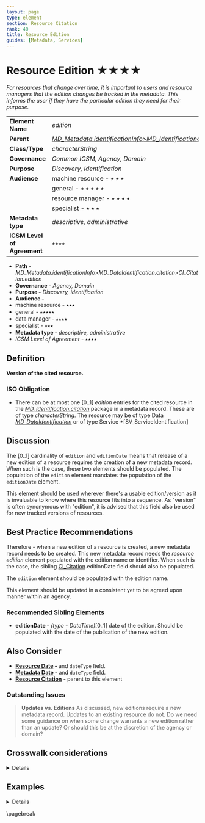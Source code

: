 ```yaml
---
layout: page
type: element
section: Resource Citation
rank: 40
title: Resource Edition
guides: [Metadata, Services]
---
```

# Resource Edition ★★★★
*For resources that change over time, it is important to users and resource managers that the edition changes be tracked in the metadata. This informs the user if they have the particular edition they need for their purpose.*

| | |
| --- | --- |
| **Element Name** | *edition* |
| **Parent** | *[MD_Metadata.identificationInfo>MD_Identificationcitation>CI_Citation](./ResourceCitation)* |
| **Class/Type** | *characterString* |
| **Governance** | *Common ICSM, Agency, Domain* |
| **Purpose** | *Discovery, Identification* |
| **Audience** | machine resource - ⭑ ⭑ ⭑ |
| | general - ⭑ ⭑ ⭑ ⭑ ⭑ |
| | resource manager - ⭑ ⭑ ⭑ ⭑|
| | specialist - ⭑ ⭑ ⭑ |
| **Metadata type** | *descriptive, administrative* |
| **ICSM Level of Agreement** | ⭑⭑⭑⭑ |

- **Path** - *MD_Metadata.identificationInfo>MD_DataIdentification.citation>CI_Citation.edition*
- **Governance** - *Agency, Domain*
- **Purpose -** *Discovery, identification*
- **Audience -**
 - machine resource - ⭑⭑⭑
 - general - ⭑⭑⭑⭑⭑
 - data manager - ⭑⭑⭑⭑
 - specialist - ⭑⭑⭑
- **Metadata type -** *descriptive, administrative*
- *ICSM Level of Agreement* - ⭑⭑⭑⭑

## Definition
**Version of the cited resource.**

### ISO Obligation

- There can be at most one [0..1] *edition* entries for the cited resource in the *[MD_Identification.citation](./ResourceCitation)* package in a metadata record. These are of type *characterString*. The resource may be of type Data *[MD_DataIdentification](./class-MD_DataIdentification)* or of type Service *[SV_ServiceIdentification]

## Discussion

The [0..1] cardinality of `edition` and `editionDate` means that release of a new edition of a resource requires the creation of a new metadata record. When such is the case, these two elements should be populated. The population of the `edition` element mandates the population of the `editionDate` element.

This element should be used wherever there's a usable edition/version as it is invaluable to know where this resource fits into a sequence. As "version" is often synonymous with "edition", it is advised that this field also be used for new tracked versions of resources.

## Best Practice Recommendations

Therefore - when a new edition of a resource is created, a new metadata record needs to be created. This new metadata record needs the *resource edition* element populated with the edition name or identifier. When such is the case, the sibling [CI_Citation](./class-CI_Citation).editionDate field should also be populated.

The `edition` element should be populated with the edition name.

This element should be updated in a consistent yet to be agreed upon manner within an agency.

### Recommended Sibling Elements

- **editionDate -** *(type - DateTime)*[0..1] date of the edition. Should be populated with the date of the publication of the new edition.

## Also Consider

- **[Resource Date](./ResourceDate) -** and `dateType` field.
- **[Metadata Date](./MetadataDate) -** and `dateType` field.
- **[Resource Citation](./ResourceCitation)** - parent to this element

### Outstanding Issues

> **Updates vs. Editions**
As discussed, new editions require a new metadata record. Updates to an existing resource do not. Do we need some guidance on when some change warrants a new edition rather than an update? Or should this be at the discretion of the agency or domain?

## Crosswalk considerations

<details>

### DCAT

Maps to `dct:confirmsTo`

### RIF-CS

Maps to `Version`

</details>



## Examples

<details>

### XML
```
</mdb:MD_Metadata>
....
  <mdb:identificationInfo>
   <mri:MD_DataIdentification>
     <mri:citation>
      <cit:CI_Citation>
      ....
       <cit:edition>
         <gco:CharacterString>2nd new and improved edition
         </gco:CharacterString>
        </cit:edition>
        <cit:editionDate>
         <gco:Date>2019-06-11</gco:Date>
        </cit:editionDate>
        ....
      </cit:CI_Citation>
     </mri:citation>
     ....
   </mri:MD_DataIdentification>
  </mdb:identificationInfo>
....
</mdb:MD_Metadata>
```

\pagebreak

### UML diagrams
Recommended elements highlighted in yellow

![edition](../images/ResourceEditionUML.png)

</details>

\pagebreak
